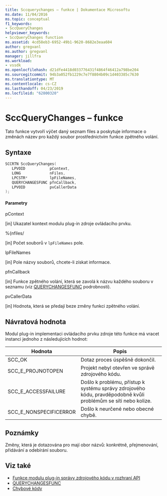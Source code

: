 ```yaml
---
title: Sccquerychanges – funkce | Dokumentace Microsoftu
ms.date: 11/04/2016
ms.topic: conceptual
f1_keywords:
- SccQueryChanges
helpviewer_keywords:
- SccQueryChanges function
ms.assetid: 4cd58eb3-6952-49b1-9620-8682e3eaa604
author: gregvanl
ms.author: gregvanl
manager: jillfra
ms.workload:
- vssdk
ms.openlocfilehash: d21dfe4418d033776431f4864f46412a798be204
ms.sourcegitcommit: 94b3a052fb1229c7e7f8804b09c1d403385c7630
ms.translationtype: MT
ms.contentlocale: cs-CZ
ms.lasthandoff: 04/23/2019
ms.locfileid: "62800320"
---
```

# <a name="sccquerychanges-function"></a>SccQueryChanges – funkce
Tato funkce vytvoří výčet daný seznam files a poskytuje informace o změnách název pro každý soubor prostřednictvím funkce zpětného volání.

## <a name="syntax"></a>Syntaxe

```cpp
SCCRTN SccQueryChanges(
   LPVOID           pContext,
   LONG             nFiles,
   LPCSTR*          lpFileNames,
   QUERYCHANGESFUNC pfnCallback,
   LPVOID           pvCallerData
);
```

#### <a name="parameters"></a>Parametry
 pContext

[in] Ukazatel kontext modulu plug-in zdroje ovládacího prvku.

 %{nfiles/

[in] Počet souborů v `lpFileNames` pole.

 lpFileNames

[in] Pole názvy souborů, chcete-li získat informace.

 pfnCallback

[in] Funkce zpětného volání, která se zavolá k názvu každého souboru v seznamu (viz [QUERYCHANGESFUNC](../extensibility/querychangesfunc.md) podrobnosti).

 pvCallerData

[in] Hodnota, která se předají beze změny funkci zpětného volání.

## <a name="return-value"></a>Návratová hodnota
 Modul plug-in implementaci ovládacího prvku zdroje této funkce má vracet instanci jednoho z následujících hodnot:

|Hodnota|Popis|
|-----------|-----------------|
|SCC_OK|Dotaz proces úspěšně dokončil.|
|SCC_E_PROJNOTOPEN|Projekt nebyl otevřen ve správě zdrojového kódu.|
|SCC_E_ACCESSFAILURE|Došlo k problému, přístup k systému správy zdrojového kódu, pravděpodobně kvůli problémům se síti nebo kolize.|
|SCC_E_NONSPECIFICERROR|Došlo k neurčené nebo obecné chybě.|

## <a name="remarks"></a>Poznámky
 Změny, která je dotazována pro mají obor názvů: konkrétně, přejmenování, přidávání a odebírání souboru.

## <a name="see-also"></a>Viz také
- [Funkce modulu plug-in správy zdrojového kódu v rozhraní API](../extensibility/source-control-plug-in-api-functions.md)
- [QUERYCHANGESFUNC](../extensibility/querychangesfunc.md)
- [Chybové kódy](../extensibility/error-codes.md)